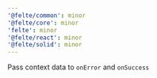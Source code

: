 ```yaml
---
'@felte/common': minor
'@felte/core': minor
'felte': minor
'@felte/react': minor
'@felte/solid': minor
---
```


Pass context data to `onError` and `onSuccess`

